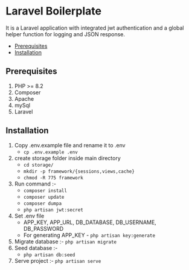 
# Laravel Boilerplate
It is a Laravel application with integrated jwt authentication and a global helper function for logging and JSON response.
- [Prerequisites](#Prerequisites)
- [Installation](#Installation)

## Prerequisites
1. PHP >= 8.2
2. Composer
3. Apache
4. mySql
5. Laravel

## Installation
1. Copy .env.example file and rename it to .env
   - ```cp .env.example .env```
2. create storage folder inside main directory
   - ```cd storage/```
   - ```mkdir -p framework/{sessions,views,cache}```
   - ```chmod -R 775 framework```
3. Run command :-
   - ```composer install```
   - ```composer update```
   - ```composer dumpa```
   - ``` php artisan jwt:secret ```
4. Set .env file
   - APP_KEY, APP_URL, DB_DATABASE, DB_USERNAME, DB_PASSWORD
   - For generating APP_KEY - ``` php artisan key:generate ```
5. Migrate database :- ``` php artisan migrate ```
6. Seed database :-
    - ``` php artisan db:seed ```
7. Serve project :- ``` php artisan serve ```
